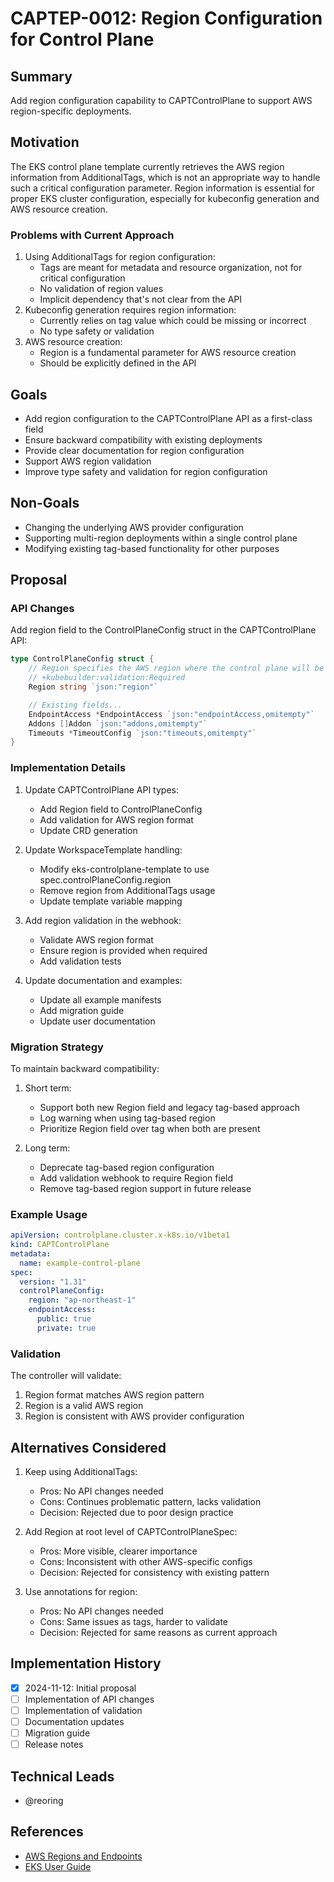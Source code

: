 # CAPTEP-0012: Region Configuration for Control Plane

## Summary
Add region configuration capability to CAPTControlPlane to support AWS region-specific deployments.

## Motivation
The EKS control plane template currently retrieves the AWS region information from AdditionalTags, which is not an appropriate way to handle such a critical configuration parameter. Region information is essential for proper EKS cluster configuration, especially for kubeconfig generation and AWS resource creation.

### Problems with Current Approach
1. Using AdditionalTags for region configuration:
   - Tags are meant for metadata and resource organization, not for critical configuration
   - No validation of region values
   - Implicit dependency that's not clear from the API
2. Kubeconfig generation requires region information:
   - Currently relies on tag value which could be missing or incorrect
   - No type safety or validation
3. AWS resource creation:
   - Region is a fundamental parameter for AWS resource creation
   - Should be explicitly defined in the API

## Goals
- Add region configuration to the CAPTControlPlane API as a first-class field
- Ensure backward compatibility with existing deployments
- Provide clear documentation for region configuration
- Support AWS region validation
- Improve type safety and validation for region configuration

## Non-Goals
- Changing the underlying AWS provider configuration
- Supporting multi-region deployments within a single control plane
- Modifying existing tag-based functionality for other purposes

## Proposal

### API Changes

Add region field to the ControlPlaneConfig struct in the CAPTControlPlane API:

```go
type ControlPlaneConfig struct {
    // Region specifies the AWS region where the control plane will be created
    // +kubebuilder:validation:Required
    Region string `json:"region"`

    // Existing fields...
    EndpointAccess *EndpointAccess `json:"endpointAccess,omitempty"`
    Addons []Addon `json:"addons,omitempty"`
    Timeouts *TimeoutConfig `json:"timeouts,omitempty"`
}
```

### Implementation Details

1. Update CAPTControlPlane API types:
   - Add Region field to ControlPlaneConfig
   - Add validation for AWS region format
   - Update CRD generation

2. Update WorkspaceTemplate handling:
   - Modify eks-controlplane-template to use spec.controlPlaneConfig.region
   - Remove region from AdditionalTags usage
   - Update template variable mapping

3. Add region validation in the webhook:
   - Validate AWS region format
   - Ensure region is provided when required
   - Add validation tests

4. Update documentation and examples:
   - Update all example manifests
   - Add migration guide
   - Update user documentation

### Migration Strategy

To maintain backward compatibility:

1. Short term:
   - Support both new Region field and legacy tag-based approach
   - Log warning when using tag-based region
   - Prioritize Region field over tag when both are present

2. Long term:
   - Deprecate tag-based region configuration
   - Add validation webhook to require Region field
   - Remove tag-based region support in future release

### Example Usage

```yaml
apiVersion: controlplane.cluster.x-k8s.io/v1beta1
kind: CAPTControlPlane
metadata:
  name: example-control-plane
spec:
  version: "1.31"
  controlPlaneConfig:
    region: "ap-northeast-1"
    endpointAccess:
      public: true
      private: true
```

### Validation

The controller will validate:
1. Region format matches AWS region pattern
2. Region is a valid AWS region
3. Region is consistent with AWS provider configuration

## Alternatives Considered

1. Keep using AdditionalTags:
   - Pros: No API changes needed
   - Cons: Continues problematic pattern, lacks validation
   - Decision: Rejected due to poor design practice

2. Add Region at root level of CAPTControlPlaneSpec:
   - Pros: More visible, clearer importance
   - Cons: Inconsistent with other AWS-specific configs
   - Decision: Rejected for consistency with existing pattern

3. Use annotations for region:
   - Pros: No API changes needed
   - Cons: Same issues as tags, harder to validate
   - Decision: Rejected for same reasons as current approach

## Implementation History

- [x] 2024-11-12: Initial proposal
- [ ] Implementation of API changes
- [ ] Implementation of validation
- [ ] Documentation updates
- [ ] Migration guide
- [ ] Release notes

## Technical Leads
- @reoring

## References
- [AWS Regions and Endpoints](https://docs.aws.amazon.com/general/latest/gr/rande.html)
- [EKS User Guide](https://docs.aws.amazon.com/eks/latest/userguide/clusters.html)
